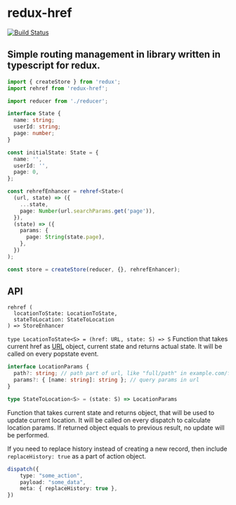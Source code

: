 # redux-href
[![Build Status](https://travis-ci.com/duskpoet/redux-href.svg?branch=master)](https://travis-ci.com/duskpoet/redux-href)

## Simple routing management in library written in typescript for redux.

```ts
import { createStore } from 'redux';
import rehref from 'redux-href';

import reducer from './reducer';

interface State {
  name: string;
  userId: string;
  page: number;
}

const initialState: State = {
  name: '',
  userId: '',
  page: 0,
};

const rehrefEnhancer = rehref<State>(
  (url, state) => ({
    ...state,
    page: Number(url.searchParams.get('page')),
  }),
  (state) => ({
    params: {
      page: String(state.page),
    },
  })
);

const store = createStore(reducer, {}, rehrefEnhancer);
```

## API
```
rehref (
  locationToState: LocationToState,
  stateToLocation: StateToLocation
) => StoreEnhancer
```
`type LocationToState<S> = (href: URL, state: S) => S`
Function that takes current href as [URL](https://developer.mozilla.org/en-US/docs/Web/API/URL/URL) object, current state and returns actual state. It will be called on every popstate event.

```ts
interface LocationParams {
  path?: string; // path part of url, like "full/path" in example.com/full/path
  params?: { [name: string]: string }; // query params in url
}

type StateToLocation<S> = (state: S) => LocationParams
```
Function that takes current state and returns object, that will be used to update current location.
It will be called on every dispatch to calculate location params. If returned object equals to previous result, no update will be performed.

If you need to replace history instead of creating a new record, then include `replaceHistory: true` as a part of action object.
```ts
dispatch({
    type: "some_action",
    payload: "some_data",
    meta: { replaceHistory: true },
})
```
